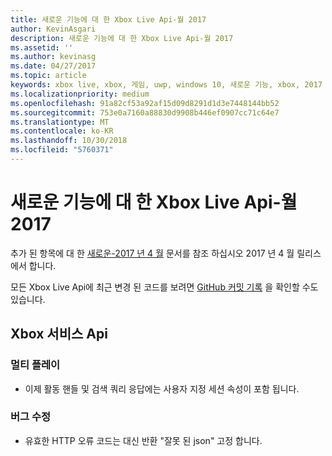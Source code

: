 ```yaml
---
title: 새로운 기능에 대 한 Xbox Live Api-월 2017
author: KevinAsgari
description: 새로운 기능에 대 한 Xbox Live Api-월 2017
ms.assetid: ''
ms.author: kevinasg
ms.date: 04/27/2017
ms.topic: article
keywords: xbox live, xbox, 게임, uwp, windows 10, 새로운 기능, xbox, 2017 수 있습니다.
ms.localizationpriority: medium
ms.openlocfilehash: 91a82cf53a92af15d09d8291d1d3e7448144bb52
ms.sourcegitcommit: 753e0a7160a88830d9908b446ef0907cc71c64e7
ms.translationtype: MT
ms.contentlocale: ko-KR
ms.lasthandoff: 10/30/2018
ms.locfileid: "5760371"
---
```

# <a name="whats-new-for-the-xbox-live-apis---may-2017"></a>새로운 기능에 대 한 Xbox Live Api-월 2017

추가 된 항목에 대 한 [새로운-2017 년 4 월](1704-whats-new.md) 문서를 참조 하십시오 2017 년 4 월 릴리스에서 합니다.

모든 Xbox Live Api에 최근 변경 된 코드를 보려면 [GitHub 커밋 기록](https://github.com/Microsoft/xbox-live-api/commits/master) 을 확인할 수도 있습니다.

## <a name="xbox-services-apis"></a>Xbox 서비스 Api

### <a name="multiplayer"></a>멀티 플레이

* 이제 활동 핸들 및 검색 쿼리 응답에는 사용자 지정 세션 속성이 포함 됩니다.

### <a name="bug-fixes"></a>버그 수정

* 유효한 HTTP 오류 코드는 대신 반환 "잘못 된 json" 고정 합니다.
